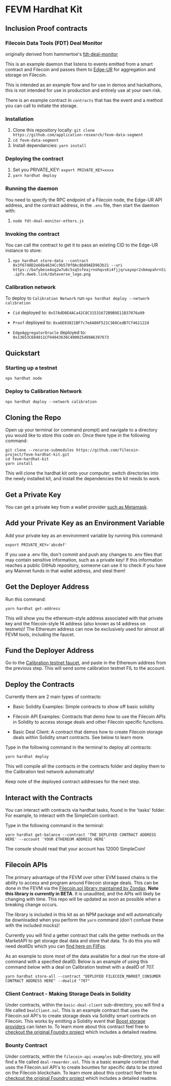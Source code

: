 # FEVM Hardhat Kit

## Inclusion Proof contracts 

### Filecoin Data Tools (FDT) Deal Monitor

originally derived from hammertoe's [fdt-deal-monitor](https://github.com/hammertoe/fdt-deal-monitor)

This is an example daemon that listens to events emitted from a smart contract and Filecoin and passes
them to [Edge-UR](https://docs.filecoindata.tools/about/edge-ur/overview-of-edge-ur) for aggregation and storage on Filecoin.

This is intended as an example flow and for use in demos and hackathons, this is not intended for use in production
and entirely use at your own risk.

There is an example contract in `contracts` that has the event and a method you can call to initiate the storage.

### Installation
1. Clone this repository locally:
   `git clone https://github.com/application-research/fevm-data-segment`
2. `cd fevm-data-segment`
3. Install dependancies: `yarn install`

### Deploying the contract

1. Set you PRIVATE_KEY:
   `export PRIVATE_KEY=xxxx`
2. `yarn hardhat deploy`

### Running the daemon

You need to specify the RPC endpoint of a Filecoin node, the Edge-UR API address, and the contract address, in the `.env` file, then start the daemon with:

1. `node fdt-deal-monitor-ethers.js`

### Invoking the contract

You can call the contract to get it to pass an existing CID to the Edge-UR instance to store:

1. `npx hardhat store-data --contract 0x3f6748D2e66b4634Cc9b570f0Ac8b89AED963b21 --uri https://bafybeie4og2w7u6c5sq5sfeajrnohqvs6i4fjjqruayopr2xbmapahrn5i.ipfs.dweb.link/dataverse_logo.png`


### Calibration network

To deploy to `Calibration Network` run `npx hardhat deploy --network calibration`

- `Cid` deployed to: `0x57AdD0E4ACa42C8C31531672B9B9E11B37076a99`

- `Proof` deployed to: `0xa6E03821BF7c7e6A86F521C360CedB7Cf461122d`

- `EdgeAggregatorOracle` deployed to: `0x13653C684011CF94843636C490025489A6397673`

## Quickstart

### Starting up a testnet

`npx hardhat node`

### Deploy to Calibration Network

`npx hardhat deploy --network calibration`

## Cloning the Repo
Open up your terminal (or command prompt) and navigate to a directory you would like to store this code on. Once there type in the following command:

```
git clone --recurse-submodules https://github.com/filecoin-project/fevm-hardhat-kit.git
cd fevm-hardhat-kit
yarn install
```

This will clone the hardhat kit onto your computer, switch directories into the newly installed kit, and install the dependencies the kit needs to work.

## Get a Private Key

You can get a private key from a wallet provider [such as Metamask](https://metamask.zendesk.com/hc/en-us/articles/360015289632-How-to-export-an-account-s-private-key).


## Add your Private Key as an Environment Variable

Add your private key as an environment variable by running this command:

 ```
export PRIVATE_KEY='abcdef'
```

If you use a .env file, don't commit and push any changes to .env files that may contain sensitive information, such as a private key! If this information reaches a public GitHub repository, someone can use it to check if you have any Mainnet funds in that wallet address, and steal them!


## Get the Deployer Address

Run this command:
```
yarn hardhat get-address
```

This will show you the ethereum-style address associated with that private key and the filecoin-style f4 address (also known as t4 address on testnets)! The Ethereum address can now be exclusively used for almost all FEVM tools, including the faucet.


## Fund the Deployer Address

Go to the [Calibration testnet faucet](https://faucet.calibration.fildev.network/), and paste in the Ethereum address from the previous step. This will send some calibration testnet FIL to the account.


## Deploy the Contracts

Currently there are 2 main types of contracts:

* Basic Solidity Examples: Simple contracts to show off basic solidity

* Filecoin API Examples: Contracts that demo how to use the Filecoin APIs in Solidity to access storage deals and other Filecoin specific functions.

* Basic Deal Client: A contract that demos how to create Filecoin storage deals within Solidity smart contracts. See below to learn more.


Type in the following command in the terminal to deploy all contracts:

 ```
yarn hardhat deploy
```

This will compile all the contracts in the contracts folder and deploy them to the Calibration test network automatically!

Keep note of the deployed contract addresses for the next step.

## Interact with the Contracts

You can interact with contracts via hardhat tasks, found in the 'tasks' folder. For example, to interact with the SimpleCoin contract:

Type in the following command in the terminal:

 ```
yarn hardhat get-balance --contract 'THE DEPLOYED CONTRACT ADDRESS HERE' --account 'YOUR ETHEREUM ADDRESS HERE'
```

The console should read that your account has 12000 SimpleCoin!

## Filecoin APIs

The primary advantage of the FEVM over other EVM based chains is the ability to access and program around Filecoin storage deals. This can be done in the FEVM via the [Filecoin.sol library maintained by Zondax](https://github.com/Zondax/filecoin-solidity). **Note this library is currently in BETA**. It is unaudited, and the APIs will likely be changing with time. This repo will be updated as soon as possible when a breaking change occurs.

The library is included in this kit as an NPM package and will automatically be downloaded when you perform the `yarn` command (don't confuse these with the included mocks)!

Currently you will find a getter contract that calls the getter methods on the MarketAPI to get storage deal data and store that data. To do this you will need *dealIDs* which you can [find here on FilFox](https://calibration.filfox.info/en/deal).

As an example to store most of the data available for a deal run the store-all command with a specified dealID. Below is an example of using this command below with a deal on Calibration testnet with a dealID of 707.

```
yarn hardhat store-all --contract "DEPLOYED FILECOIN_MARKET_CONSUMER CONTRACT ADDRESS HERE" --dealid "707"
```

### Client Contract - Making Storage Deals in Solidity

Under contracts, within the `basic-deal-client` sub-directory, you will find a file called `DealClient.sol`. This is an example contract that uses the Filecoin.sol API's to create storage deals via Solidity smart contracts on Filecoin. This works by emitting a Solidity event that [Boost storage providers](https://boost.filecoin.io/) can listen to. To learn more about this contract feel free to [checkout the original Foundry project](https://github.com/lotus-web3/client-contract) which includes a detailed readme.

### Bounty Contract

Under contracts, within the `filecoin-api-examples` sub-directory, you will find a file called `deal-rewarder.sol`. This is a basic example contract that uses the Filecoin.sol API's to create bounties for specific data to be stored on the Filecoin blockchain. To learn more about this contract feel free to [checkout the original Foundry project](https://github.com/lotus-web3/deal-bounty-contract) which includes a detailed readme.
